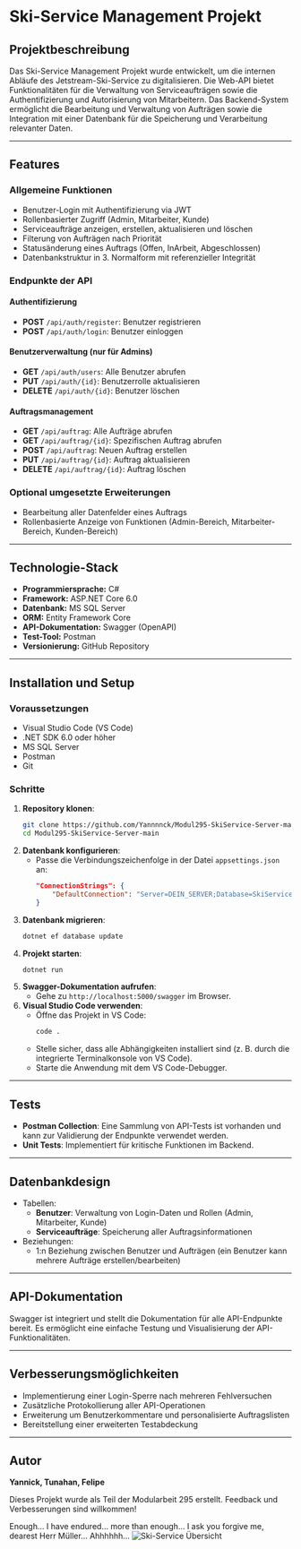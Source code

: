 # Ski-Service Management Projekt

## Projektbeschreibung
Das Ski-Service Management Projekt wurde entwickelt, um die internen Abläufe des Jetstream-Ski-Service zu digitalisieren. Die Web-API bietet Funktionalitäten für die Verwaltung von Serviceaufträgen sowie die Authentifizierung und Autorisierung von Mitarbeitern. Das Backend-System ermöglicht die Bearbeitung und Verwaltung von Aufträgen sowie die Integration mit einer Datenbank für die Speicherung und Verarbeitung relevanter Daten.

---

## Features

### Allgemeine Funktionen
- Benutzer-Login mit Authentifizierung via JWT
- Rollenbasierter Zugriff (Admin, Mitarbeiter, Kunde)
- Serviceaufträge anzeigen, erstellen, aktualisieren und löschen
- Filterung von Aufträgen nach Priorität
- Statusänderung eines Auftrags (Offen, InArbeit, Abgeschlossen)
- Datenbankstruktur in 3. Normalform mit referenzieller Integrität

### Endpunkte der API
#### Authentifizierung
- **POST** `/api/auth/register`: Benutzer registrieren
- **POST** `/api/auth/login`: Benutzer einloggen

#### Benutzerverwaltung (nur für Admins)
- **GET** `/api/auth/users`: Alle Benutzer abrufen
- **PUT** `/api/auth/{id}`: Benutzerrolle aktualisieren
- **DELETE** `/api/auth/{id}`: Benutzer löschen

#### Auftragsmanagement
- **GET** `/api/auftrag`: Alle Aufträge abrufen
- **GET** `/api/auftrag/{id}`: Spezifischen Auftrag abrufen
- **POST** `/api/auftrag`: Neuen Auftrag erstellen
- **PUT** `/api/auftrag/{id}`: Auftrag aktualisieren
- **DELETE** `/api/auftrag/{id}`: Auftrag löschen

### Optional umgesetzte Erweiterungen
- Bearbeitung aller Datenfelder eines Auftrags
- Rollenbasierte Anzeige von Funktionen (Admin-Bereich, Mitarbeiter-Bereich, Kunden-Bereich)

---

## Technologie-Stack
- **Programmiersprache:** C#
- **Framework:** ASP.NET Core 6.0
- **Datenbank:** MS SQL Server
- **ORM:** Entity Framework Core
- **API-Dokumentation:** Swagger (OpenAPI)
- **Test-Tool:** Postman
- **Versionierung:** GitHub Repository

---

## Installation und Setup

### Voraussetzungen
- Visual Studio Code (VS Code)
- .NET SDK 6.0 oder höher
- MS SQL Server
- Postman
- Git

### Schritte
1. **Repository klonen**:
   ```bash
   git clone https://github.com/Yannnnck/Modul295-SkiService-Server-main
   cd Modul295-SkiService-Server-main
   ```
2. **Datenbank konfigurieren**:
   - Passe die Verbindungszeichenfolge in der Datei `appsettings.json` an:
     ```json
     "ConnectionStrings": {
         "DefaultConnection": "Server=DEIN_SERVER;Database=SkiServiceDB;User Id=BENUTZER;Password=PASSWORT;"
     }
     ```
3. **Datenbank migrieren**:
   ```bash
   dotnet ef database update
   ```
4. **Projekt starten**:
   ```bash
   dotnet run
   ```
5. **Swagger-Dokumentation aufrufen**:
   - Gehe zu `http://localhost:5000/swagger` im Browser.
6. **Visual Studio Code verwenden**:
   - Öffne das Projekt in VS Code:
     ```bash
     code .
     ```
   - Stelle sicher, dass alle Abhängigkeiten installiert sind (z. B. durch die integrierte Terminalkonsole von VS Code).
   - Starte die Anwendung mit dem VS Code-Debugger.

---

## Tests
- **Postman Collection**: Eine Sammlung von API-Tests ist vorhanden und kann zur Validierung der Endpunkte verwendet werden.
- **Unit Tests**: Implementiert für kritische Funktionen im Backend.

---

## Datenbankdesign
- Tabellen:
  - **Benutzer**: Verwaltung von Login-Daten und Rollen (Admin, Mitarbeiter, Kunde)
  - **Serviceaufträge**: Speicherung aller Auftragsinformationen
- Beziehungen:
  - 1:n Beziehung zwischen Benutzer und Aufträgen (ein Benutzer kann mehrere Aufträge erstellen/bearbeiten)

---

## API-Dokumentation
Swagger ist integriert und stellt die Dokumentation für alle API-Endpunkte bereit. Es ermöglicht eine einfache Testung und Visualisierung der API-Funktionalitäten.

---

## Verbesserungsmöglichkeiten
- Implementierung einer Login-Sperre nach mehreren Fehlversuchen
- Zusätzliche Protokollierung aller API-Operationen
- Erweiterung um Benutzerkommentare und personalisierte Auftragslisten
- Bereitstellung einer erweiterten Testabdeckung

---

## Autor
**Yannick, Tunahan, Felipe**

Dieses Projekt wurde als Teil der Modularbeit 295 erstellt. Feedback und Verbesserungen sind willkommen!

Enough... I have endured... more than enough... I ask you forgive me, dearest Herr Müller... Ahhhhhh...
![Ski-Service Übersicht](https://static.wikia.nocookie.net/eldenring/images/3/30/ER_Custom_Icon_Lord_of_Frenzied_Flame.png/revision/latest?cb=20240625085300)